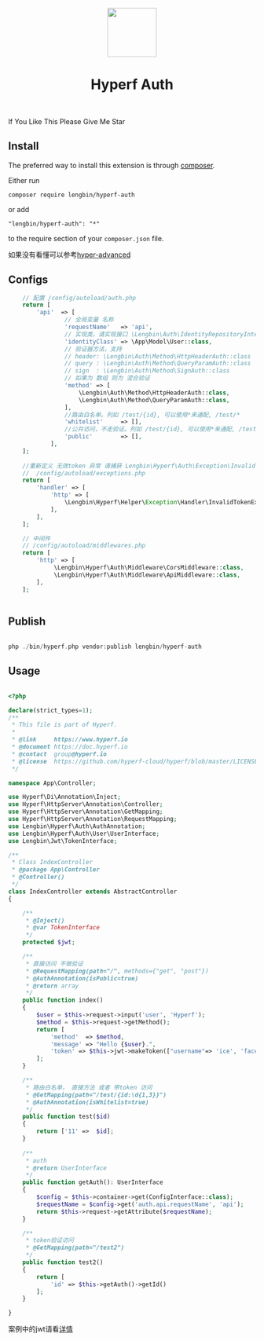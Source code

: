 <p align="center">
    <a href="https://hyperf.io/" target="_blank">
        <img src="https://hyperf.oss-cn-hangzhou.aliyuncs.com/hyperf.png" height="100px">
    </a>
    <h1 align="center">Hyperf Auth</h1>
    <br>
</p>

If You Like This Please Give Me Star

Install
------------

The preferred way to install this extension is through [composer](http://getcomposer.org/download/).

Either run

```
composer require lengbin/hyperf-auth
```

or add

```
"lengbin/hyperf-auth": "*"
```
to the require section of your `composer.json` file.

如果没有看懂可以参考[hyper-advanced](https://github.com/ice-leng/hyperf-advanced)

Configs
-----
``` php
    // 配置 /config/autoload/auth.php
    return [
        'api'  => [
                // 全局变量 名称
                'requestName'   => 'api',
                // 实现类，请实现接口 \Lengbin\Auth\IdentityRepositoryInterface::class
                'identityClass' => \App\Model\User::class,
                // 验证器方法，支持
                // header: \Lengbin\Auth\Method\HttpHeaderAuth::class
                // query : \Lengbin\Auth\Method\QueryParamAuth::class
                // sign  : \Lengbin\Auth\Method\SignAuth::class
                // 如果为 数组 则为 混合验证
                'method' => [
                    \Lengbin\Auth\Method\HttpHeaderAuth::class,
                    \Lengbin\Auth\Method\QueryParamAuth::class,
                ],
                //路由白名单。列如 /test/{id}, 可以使用*来通配, /test/*
                'whitelist'     => [],
                //公共访问，不走验证。列如 /test/{id}, 可以使用*来通配, /test/*
                'public'        => [],
            ],
    ];
            
    //重新定义 无效token 异常 请捕获 Lengbin\Hyperf\Auth\Exception\InvalidTokenException
    //  /config/autoload/exceptions.php
    return [
        'handler' => [
            'http' => [
                \Lengbin\Hyperf\Helper\Exception\Handler\InvalidTokenExceptionHandler::class,
            ],
        ],
    ];

    // 中间件
    // /config/autoload/middlewares.php
    return [
        'http' => [
             \Lengbin\Hyperf\Auth\Middleware\CorsMiddleware::class,
             \Lengbin\Hyperf\Auth\Middleware\ApiMiddleware::class,
        ],
    ];
    
```


Publish
-------
```php
      
php ./bin/hyperf.php vendor:publish lengbin/hyperf-auth

```

Usage
-----
```php

<?php

declare(strict_types=1);
/**
 * This file is part of Hyperf.
 *
 * @link     https://www.hyperf.io
 * @document https://doc.hyperf.io
 * @contact  group@hyperf.io
 * @license  https://github.com/hyperf-cloud/hyperf/blob/master/LICENSE
 */

namespace App\Controller;

use Hyperf\Di\Annotation\Inject;
use Hyperf\HttpServer\Annotation\Controller;
use Hyperf\HttpServer\Annotation\GetMapping;
use Hyperf\HttpServer\Annotation\RequestMapping;
use Lengbin\Hyperf\Auth\AuthAnnotation;
use Lengbin\Hyperf\Auth\User\UserInterface;
use Lengbin\Jwt\TokenInterface;

/**
 * Class IndexController
 * @package App\Controller
 * @Controller()
 */
class IndexController extends AbstractController
{

    /**
     * @Inject()
     * @var TokenInterface
     */
    protected $jwt;

    /**
     * 直接访问 不做验证 
     * @RequestMapping(path="/", methods={"get", "post"})
     * @AuthAnnotation(isPublic=true)  
     * @return array
     */
    public function index()
    {
        $user = $this->request->input('user', 'Hyperf');
        $method = $this->request->getMethod();
        return [
            'method'  => $method,
            'message' => "Hello {$user}.",
            'token' => $this->jwt->makeToken(["username"=> 'ice', 'face'=> ''], 12),
        ];
    }

    /**
     * 路由白名单， 直接方法 或者 带token 访问
     * @GetMapping(path="/test/{id:\d{1,3}}")
     * @AuthAnnotation(isWhitelist=true)
     */
    public function test($id)
    {
        return ['11' =>  $id];
    }
    
    /**
     * auth
     * @return UserInterface
     */
    public function getAuth(): UserInterface
    {
        $config = $this->container->get(ConfigInterface::class);
        $requestName = $config->get('auth.api.requestName', 'api');
        return $this->request->getAttribute($requestName);
    }

    /** 
     * token验证访问
     * @GetMapping(path="/test2")
     */
    public function test2()
    {
        return [
            'id' => $this->getAuth()->getId()
        ];
    }

}
```

案例中的jwt请看[详情](https://github.com/ice-leng/hyperf-jwt)

